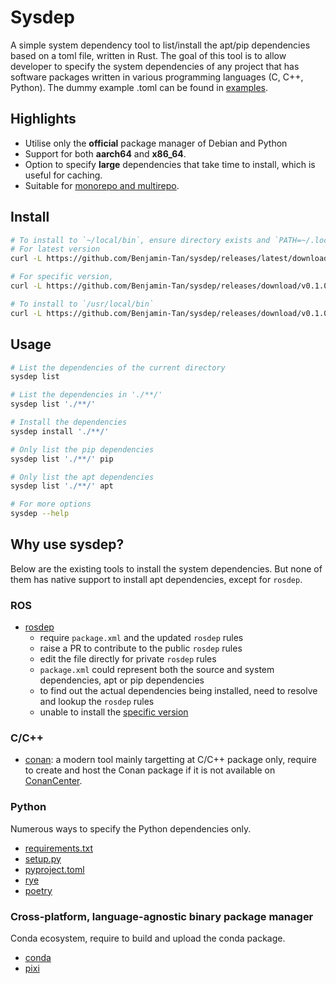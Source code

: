 # Sysdep

A simple system dependency tool to list/install the apt/pip dependencies based on a toml file, written in Rust. The goal of this tool is to allow developer to specify the system dependencies of any project that has software packages written in various programming languages (C, C++, Python). The dummy example .toml can be found in [examples](./examples/).

## Highlights

- Utilise only the **official** package manager of Debian and Python
- Support for both **aarch64** and **x86_64**.
- Option to specify **large** dependencies that take time to install, which is useful for caching.
- Suitable for [monorepo and multirepo](https://medium.com/@magenta2127/monorepo-vs-multi-repo-vs-monolith-7c4a5f476009).

## Install

```bash
# To install to `~/local/bin`, ensure directory exists and `PATH=~/.local/bin:$PATH`
# For latest version
curl -L https://github.com/Benjamin-Tan/sysdep/releases/latest/download/sysdep-$(arch)-unknown-linux-gnu.tar.gz | tar -xz -C ~/.local/bin

# For specific version,
curl -L https://github.com/Benjamin-Tan/sysdep/releases/download/v0.1.0/sysdep-$(arch)-unknown-linux-gnu.tar.gz | tar -xz -C ~/.local/bin

# To install to `/usr/local/bin`
curl -L https://github.com/Benjamin-Tan/sysdep/releases/download/v0.1.0/sysdep-$(arch)-unknown-linux-gnu.tar.gz | sudo tar -xz -C /usr/local/bin
```

## Usage

```bash
# List the dependencies of the current directory
sysdep list

# List the dependencies in './**/'
sysdep list './**/'

# Install the dependencies
sysdep install './**/'

# Only list the pip dependencies
sysdep list './**/' pip

# Only list the apt dependencies
sysdep list './**/' apt

# For more options
sysdep --help
```

## Why use sysdep?

Below are the existing tools to install the system dependencies. But none of them has native support to install apt dependencies, except for `rosdep`.

### ROS

- [rosdep](https://github.com/ros-infrastructure/rosdep)
  - require `package.xml` and the updated `rosdep` rules
  - raise a PR to contribute to the public `rosdep` rules
  - edit the file directly for private `rosdep` rules
  - `package.xml` could represent both the source and system dependencies, apt or pip dependencies
  - to find out the actual dependencies being installed, need to resolve and lookup the `rosdep` rules
  - unable to install the [specific version](https://robotics.stackexchange.com/questions/98835/rosdep-install-specific-version-of-dependencies)

### C/C++

- [conan](https://conan.io/): a modern tool mainly targetting at C/C++ package only, require to create and host the Conan package if it is not available on [ConanCenter](https://conan.io/center).

### Python

Numerous ways to specify the Python dependencies only.

- [requirements.txt](https://pip.pypa.io/en/stable/reference/requirements-file-format/)
- [setup.py](https://packaging.python.org/en/latest/guides/distributing-packages-using-setuptools/#install-requires)
- [pyproject.toml](https://packaging.python.org/en/latest/guides/distributing-packages-using-setuptools/#install-requires)
- [rye](https://github.com/astral-sh/rye)
- [poetry](https://github.com/python-poetry/poetry)

### Cross-platform, language-agnostic binary package manager

Conda ecosystem, require to build and upload the conda package.

- [conda](https://github.com/conda/conda)
- [pixi](https://github.com/prefix-dev/pixi)
